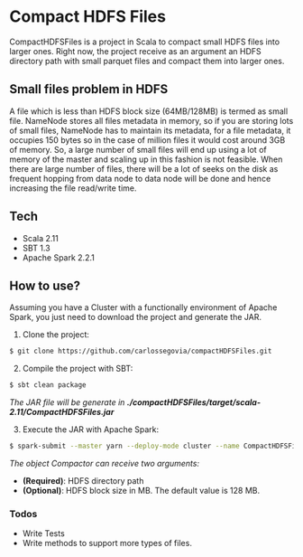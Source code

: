 # Compact HDFS Files

CompactHDFSFiles is a project in Scala to compact small HDFS files into larger ones.
Right now, the project receive as an argument an HDFS directory path with small parquet files and compact them into larger ones.

## Small files problem in HDFS

 A file which is less than HDFS block size (64MB/128MB) is termed as small file. NameNode stores all files metadata in memory, so if you are storing lots of small files, NameNode has to maintain its metadata, for a file metadata, it occupies 150 bytes so in the case of million files it would cost around 3GB of memory. So, a large number of small files will end up using a lot of memory of the master and scaling up in this fashion is not feasible. When there are large number of files, there will be a lot of seeks on the disk as frequent hopping from data node to data node will be done and hence increasing the file read/write time.

## Tech
* Scala 2.11
* SBT 1.3
* Apache Spark 2.2.1

## How to use? 

Assuming you have a Cluster with a functionally environment of Apache Spark, you just need to download the project and generate the JAR. 

1. Clone the project:
```sh
$ git clone https://github.com/carlossegovia/compactHDFSFiles.git
```
2. Compile the project with SBT:
```sh
$ sbt clean package
```
*The JAR file will be generate in __./compactHDFSFiles/target/scala-2.11/CompactHDFSFiles.jar__*

3. Execute the JAR with Apache Spark:
```sh
$ spark-submit --master yarn --deploy-mode cluster --name CompactHDFSFiles --class Compactor hdfs://HDFSpathToJAR/CompactHDFSFiles.jar hdfs://pathOfDirectoryToCompact
```
*The object Compactor can receive two arguments:*
* **(Required)**: HDFS directory path
* **(Optional)**: HDFS block size in MB. The default value is 128 MB.
        

### Todos

 - Write Tests
 - Write methods to support more types of files.

